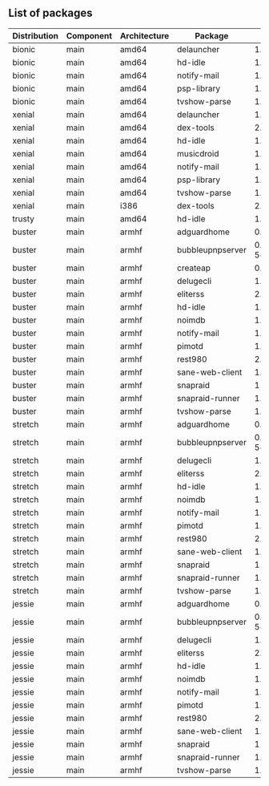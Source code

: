 ## List of packages

| Distribution | Component | Architecture | Package | Version |
| ------------ | ------ | -------- | ------- | ------- |
|bionic|main|amd64|delauncher|1.5.0|
|bionic|main|amd64|hd-idle|1.9|
|bionic|main|amd64|notify-mail|1.2.2|
|bionic|main|amd64|psp-library|1.4.0|
|bionic|main|amd64|tvshow-parse|1.15.0|
|xenial|main|amd64|delauncher|1.5.0|
|xenial|main|amd64|dex-tools|2.0-ado1|
|xenial|main|amd64|hd-idle|1.9|
|xenial|main|amd64|musicdroid|1.6.1|
|xenial|main|amd64|notify-mail|1.2.2|
|xenial|main|amd64|psp-library|1.4.0|
|xenial|main|amd64|tvshow-parse|1.15.0|
|xenial|main|i386|dex-tools|2.0-ado1|
|trusty|main|amd64|hd-idle|1.9|
|buster|main|armhf|adguardhome|0.102.0|
|buster|main|armhf|bubbleupnpserver|0.9-5~ado4|
|buster|main|armhf|createap|0.4.6~ado4|
|buster|main|armhf|delugecli|1.4.2|
|buster|main|armhf|eliterss|2.22.0|
|buster|main|armhf|hd-idle|1.9|
|buster|main|armhf|noimdb|1.1.0|
|buster|main|armhf|notify-mail|1.2.2|
|buster|main|armhf|pimotd|1.2.0|
|buster|main|armhf|rest980|2.1.0~ado2|
|buster|main|armhf|sane-web-client|1.0|
|buster|main|armhf|snapraid|11.3-1|
|buster|main|armhf|snapraid-runner|1.1.0|
|buster|main|armhf|tvshow-parse|1.15.0|
|stretch|main|armhf|adguardhome|0.102.0|
|stretch|main|armhf|bubbleupnpserver|0.9-5~ado4|
|stretch|main|armhf|delugecli|1.4.2|
|stretch|main|armhf|eliterss|2.22.0|
|stretch|main|armhf|hd-idle|1.9|
|stretch|main|armhf|noimdb|1.1.0|
|stretch|main|armhf|notify-mail|1.2.2|
|stretch|main|armhf|pimotd|1.2.0|
|stretch|main|armhf|rest980|2.1.0~ado2|
|stretch|main|armhf|sane-web-client|1.0|
|stretch|main|armhf|snapraid|11.3-1|
|stretch|main|armhf|snapraid-runner|1.1.0|
|stretch|main|armhf|tvshow-parse|1.15.0|
|jessie|main|armhf|adguardhome|0.102.0|
|jessie|main|armhf|bubbleupnpserver|0.9-5~ado4|
|jessie|main|armhf|delugecli|1.4.2|
|jessie|main|armhf|eliterss|2.22.0|
|jessie|main|armhf|hd-idle|1.9|
|jessie|main|armhf|noimdb|1.1.0|
|jessie|main|armhf|notify-mail|1.2.2|
|jessie|main|armhf|pimotd|1.2.0|
|jessie|main|armhf|rest980|2.1.0~ado2|
|jessie|main|armhf|sane-web-client|1.0|
|jessie|main|armhf|snapraid|11.3-1|
|jessie|main|armhf|snapraid-runner|1.1.0|
|jessie|main|armhf|tvshow-parse|1.15.0|

